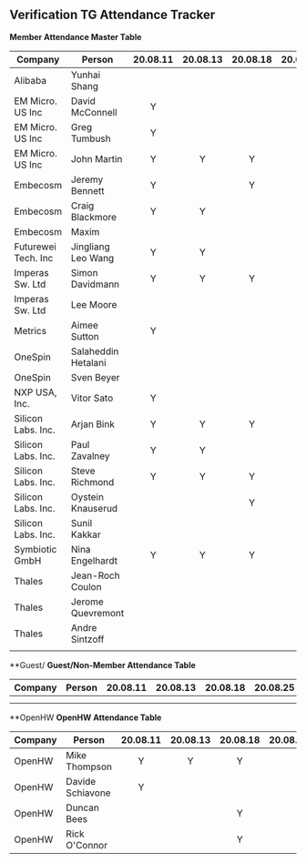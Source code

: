## Verification TG Attendance Tracker

**Member Attendance Master Table**

| Company             |  Person            |20.08.11|20.08.13|20.08.18|20.08.25|20.08.27|20.09.01|20.09.08|20.09.10|20.09.15|20.09.22|20.MM.DD|
|---------------------|--------------------|:------:|:------:|:------:|:------:|:------:|:------:|:------:|:------:|:------:|:------:|:------:|
| Alibaba             | Yunhai Shang       |        |        |        |        |    Y   |        |        |        |        |        |        |
| EM Micro. US Inc    | David McConnell    | Y      |        |        |        |        |    Y   |        |        |   Y    |   Y    |        |
| EM Micro. US Inc    | Greg Tumbush       | Y      |        |        |        |    Y   |    Y   |   Y    |   Y    |   Y    |   Y    |        |
| EM Micro. US Inc    | John Martin        | Y      |   Y    |    Y   |        |    Y   |    Y   |   Y    |   Y    |   Y    |   Y    |        |
| Embecosm            | Jeremy Bennett     | Y      |        |    Y   |        |        |    Y   |   Y    |   Y    |        |        |        |
| Embecosm            | Craig Blackmore    | Y      |   Y    |        |        |        |        |        |        |        |   Y    |        |
| Embecosm            | Maxim              |        |        |        |        |        |        |        |        |   Y    |        |        |
| Futurewei Tech. Inc | Jingliang Leo Wang | Y      |   Y    |        |        |    Y   |    Y   |   Y    |   Y    |   Y    |        |        |
| Imperas Sw. Ltd     | Simon Davidmann    | Y      |   Y    |    Y   |        |        |    Y   |        |   Y    |   Y    |   Y    |        |
| Imperas Sw. Ltd     | Lee Moore          |        |        |        |    Y   |        |        |   Y    |        |   Y    |   Y    |        |
| Metrics             | Aimee Sutton       | Y      |        |        |    Y   |        |    Y   |   Y    |        |   Y    |   Y    |        |
| OneSpin             | Salaheddin Hetalani|        |        |        |    Y   |        |    Y   |   Y    |        |        |        |        |
| OneSpin             | Sven Beyer         |        |        |        |        |        |        |   Y    |        |   Y    |   Y    |        |
| NXP USA, Inc.       | Vitor Sato         | Y      |        |        |        |        |        |        |        |        |        |        |
| Silicon Labs. Inc.  | Arjan Bink         | Y      |   Y    |    Y   |        |        |    Y   |        |        |    Y   |   Y    |        |
| Silicon Labs. Inc.  | Paul Zavalney      | Y      |   Y    |        |        |        |    Y   |   Y    |   Y    |    Y   |   Y    |        |
| Silicon Labs. Inc.  | Steve Richmond     | Y      |   Y    |    Y   |        |    Y   |    Y   |   Y    |   Y    |    Y   |   Y    |        |
| Silicon Labs. Inc.  | Oystein Knauserud  |        |        |    Y   |        |        |    Y   |        |        |    Y   |   Y    |        |
| Silicon Labs. Inc.  | Sunil Kakkar       |        |        |        |        |        |        |        |        |        |   Y    |        |
| Symbiotic GmbH      | Nina Engelhardt    | Y      |   Y    |    Y   |        |        |        |   Y    |   Y    |    Y   |   Y    |        |
| Thales              | Jean-Roch Coulon   |        |        |        |        |        |        |        |   Y    |        |        |        |
| Thales              | Jerome Quevremont  |        |        |        |        |        |        |        |   Y    |        |        |        |
| Thales              | Andre Sintzoff     |        |        |        |        |        |        |        |   Y    |        |        |        |
        |
**Guest/
**Guest/Non-Member Attendance Table**

| Company             |  Person            |20.08.11|20.08.13|20.08.18|20.08.25|20.08.27|20.MM.DD|20.MM.DD|
|---------------------|--------------------|:------:|:------:|:------:|:------:|:------:|:------:|:------:|
|                     |                    |        |        |        |        |        |        |        |
|                     |                    |        |        |        |        |        |        |        |

**OpenHW
**OpenHW Attendance Table**


| Company             |  Person            |20.08.11|20.08.13|20.08.18|20.08.25|20.08.27|20.09.08|20.09.10|20.09.15|20.09.22|20.MM.DD|
|---------------------|--------------------|:------:|:------:|:------:|:------:|:------:|:------:|:------:|:------:|:------:|:------:|
| OpenHW              | Mike Thompson      | Y      |    Y   |   Y    |        |    Y   |    Y   |    Y   |    Y   |    Y   |        |
| OpenHW              | Davide Schiavone   | Y      |        |        |        |        |        |        |        |        |        |
| OpenHW              | Duncan Bees        |        |        |   Y    |        |        |        |        |        |    Y   |        |
| OpenHW              | Rick O'Connor      |        |        |   Y    |        |        |    Y   |        |        |    Y   |        |
